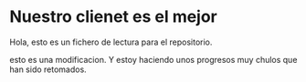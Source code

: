 # Nuestro clienet es el mejor
Hola, esto es un fichero de lectura para el repositorio.

esto es una modificacion. Y estoy haciendo unos progresos muy chulos que han sido retomados.
